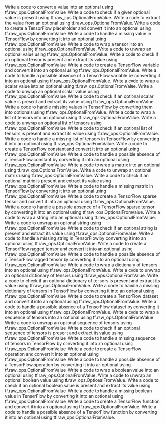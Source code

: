 Write a code to convert a value into an optional using tf.raw_ops.OptionalFromValue.
Write a code to check if a given optional value is present using tf.raw_ops.OptionalFromValue.
Write a code to extract the value from an optional using tf.raw_ops.OptionalFromValue.
Write a code to create a TensorFlow placeholder and convert it into an optional using tf.raw_ops.OptionalFromValue.
Write a code to handle a missing value in TensorFlow by converting it into an optional using tf.raw_ops.OptionalFromValue.
Write a code to wrap a tensor into an optional using tf.raw_ops.OptionalFromValue.
Write a code to unwrap an optional value using tf.raw_ops.OptionalFromValue.
Write a code to check if an optional tensor is present and extract its value using tf.raw_ops.OptionalFromValue.
Write a code to create a TensorFlow variable and convert it into an optional using tf.raw_ops.OptionalFromValue.
Write a code to handle a possible absence of a TensorFlow variable by converting it into an optional using tf.raw_ops.OptionalFromValue.
Write a code to wrap a scalar value into an optional using tf.raw_ops.OptionalFromValue.
Write a code to unwrap an optional scalar value using tf.raw_ops.OptionalFromValue.
Write a code to check if an optional scalar value is present and extract its value using tf.raw_ops.OptionalFromValue.
Write a code to handle missing values in TensorFlow by converting them into optionals using tf.raw_ops.OptionalFromValue.
Write a code to wrap a list of tensors into an optional using tf.raw_ops.OptionalFromValue.
Write a code to unwrap an optional list of tensors using tf.raw_ops.OptionalFromValue.
Write a code to check if an optional list of tensors is present and extract its value using tf.raw_ops.OptionalFromValue.
Write a code to handle a missing list of tensors in TensorFlow by converting it into an optional using tf.raw_ops.OptionalFromValue.
Write a code to create a TensorFlow constant and convert it into an optional using tf.raw_ops.OptionalFromValue.
Write a code to handle a possible absence of a TensorFlow constant by converting it into an optional using tf.raw_ops.OptionalFromValue.
Write a code to wrap a matrix into an optional using tf.raw_ops.OptionalFromValue.
Write a code to unwrap an optional matrix using tf.raw_ops.OptionalFromValue.
Write a code to check if an optional matrix is present and extract its value using tf.raw_ops.OptionalFromValue.
Write a code to handle a missing matrix in TensorFlow by converting it into an optional using tf.raw_ops.OptionalFromValue.
Write a code to create a TensorFlow sparse tensor and convert it into an optional using tf.raw_ops.OptionalFromValue.
Write a code to handle a possible absence of a TensorFlow sparse tensor by converting it into an optional using tf.raw_ops.OptionalFromValue.
Write a code to wrap a string into an optional using tf.raw_ops.OptionalFromValue.
Write a code to unwrap an optional string using tf.raw_ops.OptionalFromValue.
Write a code to check if an optional string is present and extract its value using tf.raw_ops.OptionalFromValue.
Write a code to handle a missing string in TensorFlow by converting it into an optional using tf.raw_ops.OptionalFromValue.
Write a code to create a TensorFlow ragged tensor and convert it into an optional using tf.raw_ops.OptionalFromValue.
Write a code to handle a possible absence of a TensorFlow ragged tensor by converting it into an optional using tf.raw_ops.OptionalFromValue.
Write a code to wrap a dictionary of tensors into an optional using tf.raw_ops.OptionalFromValue.
Write a code to unwrap an optional dictionary of tensors using tf.raw_ops.OptionalFromValue.
Write a code to check if an optional dictionary of tensors is present and extract its value using tf.raw_ops.OptionalFromValue.
Write a code to handle a missing dictionary of tensors in TensorFlow by converting it into an optional using tf.raw_ops.OptionalFromValue.
Write a code to create a TensorFlow dataset and convert it into an optional using tf.raw_ops.OptionalFromValue.
Write a code to handle a possible absence of a TensorFlow dataset by converting it into an optional using tf.raw_ops.OptionalFromValue.
Write a code to wrap a sequence of tensors into an optional using tf.raw_ops.OptionalFromValue.
Write a code to unwrap an optional sequence of tensors using tf.raw_ops.OptionalFromValue.
Write a code to check if an optional sequence of tensors is present and extract its value using tf.raw_ops.OptionalFromValue.
Write a code to handle a missing sequence of tensors in TensorFlow by converting it into an optional using tf.raw_ops.OptionalFromValue.
Write a code to create a TensorFlow operation and convert it into an optional using tf.raw_ops.OptionalFromValue.
Write a code to handle a possible absence of a TensorFlow operation by converting it into an optional using tf.raw_ops.OptionalFromValue.
Write a code to wrap a boolean value into an optional using tf.raw_ops.OptionalFromValue.
Write a code to unwrap an optional boolean value using tf.raw_ops.OptionalFromValue.
Write a code to check if an optional boolean value is present and extract its value using tf.raw_ops.OptionalFromValue.
Write a code to handle a missing boolean value in TensorFlow by converting it into an optional using tf.raw_ops.OptionalFromValue.
Write a code to create a TensorFlow function and convert it into an optional using tf.raw_ops.OptionalFromValue.
Write a code to handle a possible absence of a TensorFlow function by converting it into an optional using tf.raw_ops.OptionalFromValue.